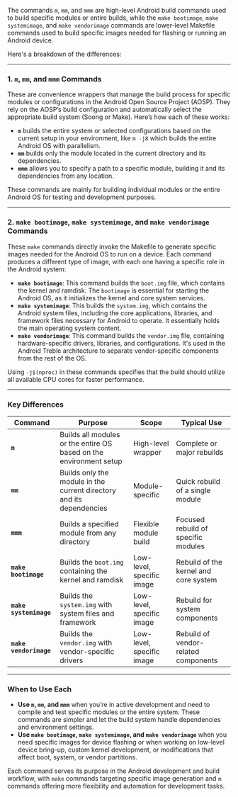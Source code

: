 The commands `m`, `mm`, and `mmm` are high-level Android build commands used to build specific modules or entire builds, while the `make bootimage`, `make systemimage`, and `make vendorimage` commands are lower-level Makefile commands used to build specific images needed for flashing or running an Android device.

Here's a breakdown of the differences:

---

### 1. **`m`, `mm`, and `mmm` Commands**
These are convenience wrappers that manage the build process for specific modules or configurations in the Android Open Source Project (AOSP). They rely on the AOSP’s build configuration and automatically select the appropriate build system (Soong or Make). Here’s how each of these works:

- **`m`** builds the entire system or selected configurations based on the current setup in your environment, like `m -j8` which builds the entire Android OS with parallelism.
- **`mm`** builds only the module located in the current directory and its dependencies.
- **`mmm`** allows you to specify a path to a specific module, building it and its dependencies from any location.

These commands are mainly for building individual modules or the entire Android OS for testing and development purposes.

---

### 2. **`make bootimage`, `make systemimage`, and `make vendorimage` Commands**
These `make` commands directly invoke the Makefile to generate specific images needed for the Android OS to run on a device. Each command produces a different type of image, with each one having a specific role in the Android system:

- **`make bootimage`**: This command builds the `boot.img` file, which contains the kernel and ramdisk. The `bootimage` is essential for starting the Android OS, as it initializes the kernel and core system services.
- **`make systemimage`**: This builds the `system.img`, which contains the Android system files, including the core applications, libraries, and framework files necessary for Android to operate. It essentially holds the main operating system content.
- **`make vendorimage`**: This command builds the `vendor.img` file, containing hardware-specific drivers, libraries, and configurations. It's used in the Android Treble architecture to separate vendor-specific components from the rest of the OS.

Using `-j$(nproc)` in these commands specifies that the build should utilize all available CPU cores for faster performance.

---

### **Key Differences**

| Command | Purpose | Scope | Typical Use |
|---------|---------|-------|-------------|
| **`m`** | Builds all modules or the entire OS based on the environment setup | High-level wrapper | Complete or major rebuilds |
| **`mm`** | Builds only the module in the current directory and its dependencies | Module-specific | Quick rebuild of a single module |
| **`mmm`** | Builds a specified module from any directory | Flexible module build | Focused rebuild of specific modules |
| **`make bootimage`** | Builds the `boot.img` containing the kernel and ramdisk | Low-level, specific image | Rebuild of the kernel and core system |
| **`make systemimage`** | Builds the `system.img` with system files and framework | Low-level, specific image | Rebuild for system components |
| **`make vendorimage`** | Builds the `vendor.img` with vendor-specific drivers | Low-level, specific image | Rebuild of vendor-related components |

---

### **When to Use Each**

- **Use `m`, `mm`, and `mmm`** when you’re in active development and need to compile and test specific modules or the entire system. These commands are simpler and let the build system handle dependencies and environment settings.
- **Use `make bootimage`, `make systemimage`, and `make vendorimage`** when you need specific images for device flashing or when working on low-level device bring-up, custom kernel development, or modifications that affect boot, system, or vendor partitions.

Each command serves its purpose in the Android development and build workflow, with `make` commands targeting specific image generation and `m` commands offering more flexibility and automation for development tasks.